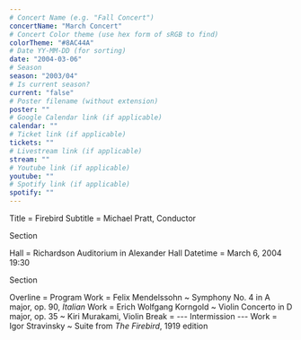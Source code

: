 ```yaml
---
# Concert Name (e.g. "Fall Concert")
concertName: "March Concert"
# Concert Color theme (use hex form of sRGB to find)
colorTheme: "#8AC44A"
# Date YY-MM-DD (for sorting)
date: "2004-03-06"
# Season
season: "2003/04"
# Is current season?
current: "false"
# Poster filename (without extension)
poster: ""
# Google Calendar link (if applicable)
calendar: ""
# Ticket link (if applicable)
tickets: ""
# Livestream link (if applicable)
stream: ""
# Youtube link (if applicable)
youtube: ""
# Spotify link (if applicable)
spotify: ""
---
```

Title = Firebird
Subtitle = Michael Pratt, Conductor

Section

Hall = Richardson Auditorium in Alexander Hall
Datetime = March 6, 2004 19:30

Section

Overline = Program
Work = Felix Mendelssohn ~ Symphony No. 4 in A major, op. 90, *Italian*
Work = Erich Wolfgang Korngold ~ Violin Concerto in D major, op. 35 ~ Kiri Murakami, Violin
Break = --- Intermission ---
Work = Igor Stravinsky ~ Suite from *The Firebird*, 1919 edition
